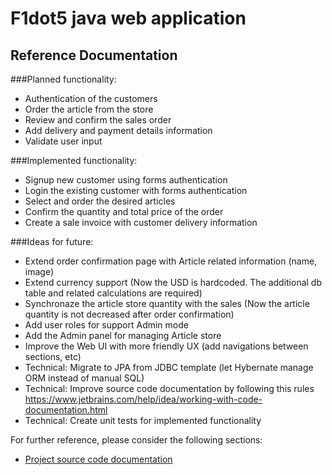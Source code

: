 # F1dot5 java web application

## Reference Documentation

###Planned functionality:
* Authentication of the customers
* Order the article from the store
* Review and confirm the sales order
* Add delivery and payment details information
* Validate user input 

###Implemented functionality:
* Signup new customer using forms authentication
* Login the existing customer with forms authentication
* Select and order the desired articles
* Confirm the quantity and total price of the order
* Create a sale invoice with customer delivery information

###Ideas for future:
* Extend order confirmation page with Article related information (name, image)
* Extend currency support (Now the USD is hardcoded. The additional db table and related calculations are required)
* Synchronaze the article store quantity with the sales (Now the article quantity is not decreased after order confirmation)
* Add user roles for support Admin mode
* Add the Admin panel for managing Article store
* Improve the Web UI with more friendly UX (add navigations between sections, etc)
* Technical: Migrate to JPA from JDBC template (let Hybernate manage ORM instead of manual SQL)
* Technical: Improve source code documentation by following this rules https://www.jetbrains.com/help/idea/working-with-code-documentation.html  
* Technical: Create unit tests for implemented functionality


For further reference, please consider the following sections:
* [Project source code documentation](../documentation/index.html)

